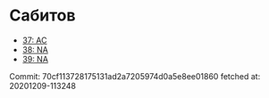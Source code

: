 # Сабитов
- [37: AC](37.md)
- [38: NA](38.md)
- [39: NA](39.md)

Commit: 70cf113728175131ad2a7205974d0a5e8ee01860
 fetched at: 20201209-113248
